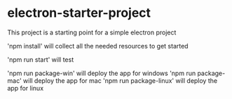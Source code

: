 # electron-starter-project


This project is a starting point for a simple electron project

'npm install' will collect all the needed resources to get started

'npm run start' will test

'npm run package-win' will deploy the app for windows
'npm run package-mac' will deploy the app for mac
'npm run package-linux' will deploy the app for linux